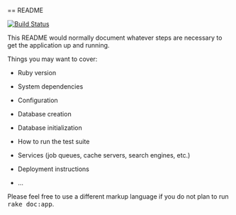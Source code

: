 == README


[![Build Status](https://travis-ci.org/Shonybegoode/testgit.png?branch=master)](https://travis-ci.org/Shonybegoode/testgit)

This README would normally document whatever steps are necessary to get the
application up and running.

Things you may want to cover:

* Ruby version

* System dependencies

* Configuration

* Database creation

* Database initialization

* How to run the test suite

* Services (job queues, cache servers, search engines, etc.)

* Deployment instructions

* ...


Please feel free to use a different markup language if you do not plan to run
<tt>rake doc:app</tt>.
